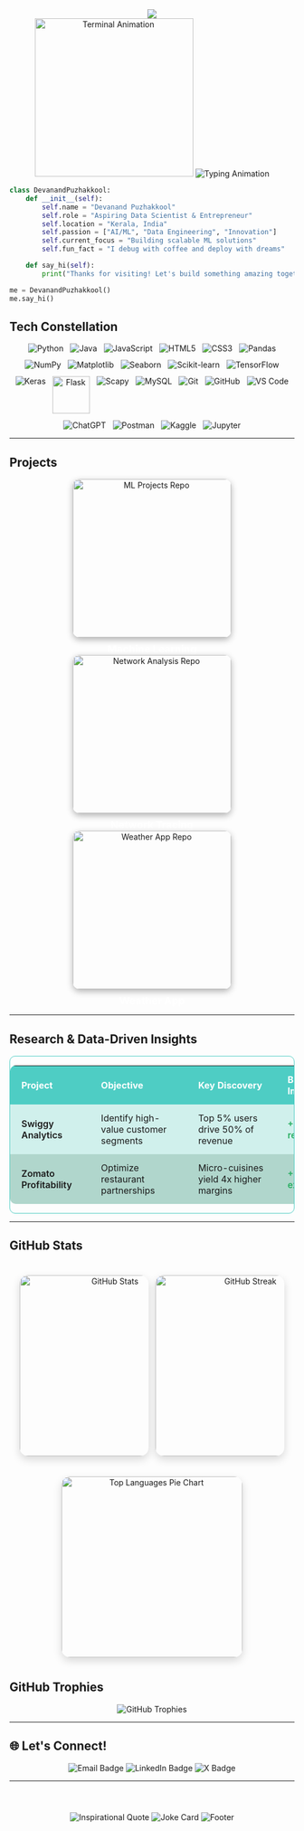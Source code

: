 <div align="center"> <!-- Dynamic Header with Particles --> <img src="https://capsule-render.vercel.app/api?type=venom&color=0:667eea,50:764ba2,100:f093fb&height=300&section=header&text=Devanand%20Puzhakkool&fontSize=50&fontColor=ffffff&animation=fadeIn&fontAlignY=40&desc=Architect%20of%20Digital%20Innovation&descAlignY=65&descSize=20&stroke=ffffff&strokeWidth=2"/>
 <!-- Animated Coding Visuals --> 
</div>


<div align ="center">
<img src="https://media.giphy.com/media/CVtNe84hhYF9u/giphy.gif" width="280" alt="Terminal Animation" />

<img src="https://readme-typing-svg.herokuapp.com?font=Poppins&size=25&duration=3000&pause=1000&color=4ECDC4&center=true&vCenter=true&multiline=true&width=600&height=180&lines=Building+Tomorrow's+Solutions;Data+Scientist+%7C+ML+Engineer;Turning+Ideas+Into+Reality" alt="Typing Animation" />

</div>

```python
class DevanandPuzhakkool:
    def __init__(self):
        self.name = "Devanand Puzhakkool"
        self.role = "Aspiring Data Scientist & Entrepreneur"
        self.location = "Kerala, India"
        self.passion = ["AI/ML", "Data Engineering", "Innovation"]
        self.current_focus = "Building scalable ML solutions"
        self.fun_fact = "I debug with coffee and deploy with dreams"

    def say_hi(self):
        print("Thanks for visiting! Let's build something amazing together.")

me = DevanandPuzhakkool()
me.say_hi() 

```

## Tech Constellation

<p align="center" style="display: flex; flex-wrap: wrap; justify-content: center; gap: 12px; margin-top: 10px;">

  <img src="https://img.shields.io/badge/Python-3776AB?style=for-the-badge&logo=python&logoColor=white" alt="Python" />
  
  <img src="https://img.shields.io/badge/Java-ED8B00?style=for-the-badge&logo=openjdk&logoColor=white" alt="Java" />
  
  <img src="https://img.shields.io/badge/JavaScript-F7DF1E?style=for-the-badge&logo=javascript&logoColor=black" alt="JavaScript" />
  
  <img src="https://img.shields.io/badge/HTML5-E34F26?style=for-the-badge&logo=html5&logoColor=white" alt="HTML5" />
  
  <img src="https://img.shields.io/badge/CSS3-1572B6?style=for-the-badge&logo=css3&logoColor=white" alt="CSS3" />
  
  <img src="https://img.shields.io/badge/Pandas-150458?style=for-the-badge&logo=pandas&logoColor=white" alt="Pandas" />
  
  <img src="https://img.shields.io/badge/NumPy-013243?style=for-the-badge&logo=NumPy&logoColor=white" alt="NumPy" />
  
  <img src="https://img.shields.io/badge/Matplotlib-11557c?style=for-the-badge&logo=matplotlib&logoColor=white" alt="Matplotlib" />

  <img src="https://img.shields.io/badge/Seaborn-3776AB?style=for-the-badge" alt="Seaborn"/> 

 <img src="https://img.shields.io/badge/scikit--learn-F7931E?style=for-the-badge&logo=scikit-learn&logoColor=white" alt="Scikit-learn"/>
  
  <img src="https://img.shields.io/badge/TensorFlow-FF6F00?style=for-the-badge&logo=tensorflow&logoColor=white" alt="TensorFlow" />
  
  <img src="https://img.shields.io/badge/Keras-D00000?style=for-the-badge&logo=keras&logoColor=white" alt="Keras" />
 
 <img src="https://img.shields.io/badge/Flask-000000?style=for-the-badge&logo=flask&logoColor=white" alt="Flask" width="66" />

 <img src="https://img.shields.io/badge/Scapy-0C4B33?style=for-the-badge&logo=scapy&logoColor=white" alt="Scapy" />
 
  <img src="https://img.shields.io/badge/MySQL-4479A1?style=for-the-badge&logo=mysql&logoColor=white" alt="MySQL" />

  <img src="https://img.shields.io/badge/Git-F05032?style=for-the-badge&logo=git&logoColor=white" alt="Git" />
  
  <img src="https://img.shields.io/badge/GitHub-181717?style=for-the-badge&logo=github&logoColor=white" alt="GitHub" />
  
  <img src="https://img.shields.io/badge/VS_Code-007ACC?style=for-the-badge&logo=visual-studio-code&logoColor=white" alt="VS Code" />
  
  <img src="https://img.shields.io/badge/ChatGPT-10A37F?style=for-the-badge&logo=chatgpt&logoColor=white" alt="ChatGPT" />
 	  
  <img src="https://img.shields.io/badge/Postman-FF6C37?style=for-the-badge&logo=postman&logoColor=white" alt="Postman" />

  
  <img src="https://img.shields.io/badge/Kaggle-20BEFF?style=for-the-badge&logo=kaggle&logoColor=white" alt="Kaggle" />
  
  <img src="https://img.shields.io/badge/Jupyter-F37626?style=for-the-badge&logo=jupyter&logoColor=white" alt="Jupyter" />

</p>



---

## Projects

<p align="center">
  <a href="https://github.com/CodeByD3v/ml-projects" target="_blank" rel="noopener noreferrer" style="text-decoration:none; display:inline-block; margin: 0 20px; text-align:center; width: 280px;">
    <img
      src="https://github-readme-stats.vercel.app/api/pin/?username=CodeByD3v&repo=ml-projects&theme=dracula&hide_border=true"
      alt="ML Projects Repo"
      width="280"
      style="border-radius: 12px; box-shadow: 0 4px 12px rgba(0,0,0,0.3);"
    />
    <br />
<strong style="font-size: 18px; color: #fff; display: block; margin-top: 10px;">Machine Learning</strong>
  </a>

  <a href="https://github.com/CodeByD3v/Network-Analysis" target="_blank" rel="noopener noreferrer" style="text-decoration:none; display:inline-block; margin: 0 20px; text-align:center; width: 280px;">
    <img
      src="https://github-readme-stats.vercel.app/api/pin/?username=CodeByD3v&repo=Network-Analysis&theme=dracula&hide_border=true"
      alt="Network Analysis Repo"
      width="280"
      style="border-radius: 12px; box-shadow: 0 4px 12px rgba(0,0,0,0.3);"
    />
    <br />
<strong style="font-size: 18px; color: #fff; display: block; margin-top: 10px;">Network Tracing</strong>
  </a>

  <a href="https://github.com/CodeByD3v/Weather-App" target="_blank" rel="noopener noreferrer" style="text-decoration:none; display:inline-block; margin: 0 20px; text-align:center; width: 280px;">
    <img
      src="https://github-readme-stats.vercel.app/api/pin/?username=CodeByD3v&repo=Weather-App&theme=dracula&hide_border=true"
      alt="Weather App Repo"
      width="280"
      style="border-radius: 12px; box-shadow: 0 4px 12px rgba(0,0,0,0.3);"
    />
    <br />
<strong style="font-size: 18px; color: #fff; display: block; margin-top: 10px;">Weather App</strong>
  </a>
</p>

---

## Research & Data-Driven Insights

<div align="center" style="margin-top: 15px; overflow-x: auto; border-radius: 10px; border: 1px solid #4ECDC4;">
  <table style="border-collapse: separate; border-spacing: 0; min-width: 600px; width: 100%; border-radius: 10px;">

   <thead>
      <tr style="background-color: #4ECDC4; color: white; font-weight: 600;">
        <th style="padding: 14px 20px; text-align: left;">Project</th>
        <th style="padding: 14px 20px; text-align: left;">Objective</th>
        <th style="padding: 14px 20px; text-align: left;">Key Discovery</th>
        <th style="padding: 14px 20px; text-align: left;">Business Impact</th>
      </tr>
    </thead>

   <tbody>
      <tr style="background-color: #D0F0EC;">
        <td style="padding: 14px 20px; font-weight: 600;">Swiggy Analytics</td>
        <td style="padding: 14px 20px;">Identify high-value customer segments</td>
        <td style="padding: 14px 20px;">Top 5% users drive 50% of revenue</td>
        <td style="padding: 14px 20px; color: #27AE60; font-weight: 600;">+30% retention</td>
      </tr>
      <tr style="background-color: #B0D6CC;">
        <td style="padding: 14px 20px; font-weight: 600;">Zomato Profitability</td>
        <td style="padding: 14px 20px;">Optimize restaurant partnerships</td>
        <td style="padding: 14px 20px;">Micro-cuisines yield 4x higher margins</td>
        <td style="padding: 14px 20px; color: #27AE60; font-weight: 600;">+20% expansion</td>
      </tr>
    </tbody>

  </table>
</div>

---

## GitHub Stats

<div align="center" style="max-width:700px; margin:40px auto; padding:0 15px;">

  <!-- Stats & Streak side by side -->
  <div style="display:flex; justify-content:center; gap:12px; flex-wrap:wrap;">
    <img
      src="https://github-readme-stats.vercel.app/api?username=CodeByD3v&show_icons=true&theme=react&bg_color=0D1117&title_color=4ECDC4&icon_color=667eea&text_color=ffffff&border_color=30363d&hide_border=false&border_radius=15&custom_title=GitHub%20Performance%20Metrics"
      alt="GitHub Stats"
      style="border-radius:15px; box-shadow:0 6px 15px rgba(0,0,0,0.15); width:320px; max-width:48%; object-fit:contain;"
    />
    <img
      src="https://streak-stats.demolab.com?user=CodeByD3v&theme=react&background=0D1117&border=30363d&stroke=4ECDC4&ring=667eea&fire=ff6b6b&currStreakNum=ffffff&sideNums=ffffff&currStreakLabel=4ECDC4&sideLabels=4ECDC4&dates=ffffff&border_radius=15"
      alt="GitHub Streak"
      style="border-radius:15px; box-shadow:0 6px 15px rgba(0,0,0,0.15); width:320px; max-width:48%; object-fit:contain;"
    />
  </div>

  <!-- Top languages donut chart -->
  <div style="margin-top:36px;">
    <img
      src="https://github-readme-stats.vercel.app/api/top-langs/?username=CodeByD3v&layout=donut&theme=react&bg_color=0D1117&title_color=4ECDC4&icon_color=667eea&text_color=ffffff&border_color=30363d&hide_border=false&border_radius=15&langs_count=8&custom_title=Technology%20Distribution"
      alt="Top Languages Pie Chart"
      width="320"
      style="border-radius:15px; box-shadow:0 6px 15px rgba(0,0,0,0.15); display:block; margin:0 auto;"
    />
  </div>

</div>


## GitHub Trophies

<div align="center">
<img src="https://github-profile-trophy.vercel.app/?username=CodeByD3v&theme=discord&no-frame=true&row=2&column=4&margin-w=15&margin-h=15" alt="GitHub Trophies" /> 
</div>

---

## 🌐 Let's Connect!

<p align="center">
  <a href="mailto:pdevanand910@gmail.com" style="text-decoration:none;">
    <img src="https://img.shields.io/badge/EMAIL-D14836?style=for-the-badge&logo=gmail&logoColor=white" alt="Email Badge"/>
  </a>
  <a href="https://www.linkedin.com/in/devanand-puzhakkool" target="_blank" style="text-decoration:none;">
    <img src="https://img.shields.io/badge/LINKEDIN-0077B5?style=for-the-badge&logo=linkedin&logoColor=white" alt="LinkedIn Badge"/>
  </a>
  <a href="https://x.com/Devanan91022139?t=1VeXJSPomKsj87FpjKblqQ&s=09" target="_blank" style="text-decoration:none;">
    <img src="https://img.shields.io/badge/PROFILE-000000?style=for-the-badge&logo=x&logoColor=white" alt="X Badge"/>
  </a>
</p>

---

<div align="center" style="margin-top: 25px;"> <img src="https://quotes-github-readme.vercel.app/api?type=horizontal&theme=dracula&quote=Those%20who%20can%20imagine%20anything,%20can%20create%20the%20impossible&author=Alan%20Turing" alt="Inspirational Quote" style="max-width: 700px;" /> <img src="https://readme-jokes.vercel.app/api?theme=dracula&hideBorder" alt="Joke Card" style="margin-top: 12px;" /> <img src="https://capsule-render.vercel.app/api?type=waving&color=gradient&height=150&section=footer" alt="Footer" style="margin-top: 30px;" /> </div> 
